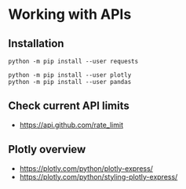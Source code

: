 # Working with APIs

## Installation

```
python -m pip install --user requests

python -m pip install --user plotly
python -m pip install --user pandas
```

## Check current API limits

* https://api.github.com/rate_limit

## Plotly overview

* https://plotly.com/python/plotly-express/
* https://plotly.com/python/styling-plotly-express/